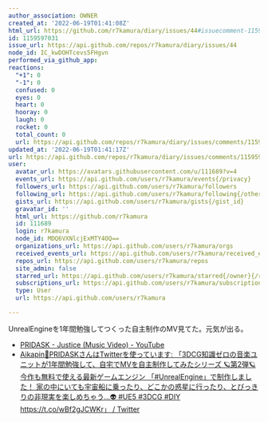 ```yaml
---
author_association: OWNER
created_at: '2022-06-19T01:41:08Z'
html_url: https://github.com/r7kamura/diary/issues/44#issuecomment-1159597031
id: 1159597031
issue_url: https://api.github.com/repos/r7kamura/diary/issues/44
node_id: IC_kwDOHTcevs5FHgvn
performed_via_github_app: 
reactions:
  "+1": 0
  "-1": 0
  confused: 0
  eyes: 0
  heart: 0
  hooray: 0
  laugh: 0
  rocket: 0
  total_count: 0
  url: https://api.github.com/repos/r7kamura/diary/issues/comments/1159597031/reactions
updated_at: '2022-06-19T01:41:17Z'
url: https://api.github.com/repos/r7kamura/diary/issues/comments/1159597031
user:
  avatar_url: https://avatars.githubusercontent.com/u/111689?v=4
  events_url: https://api.github.com/users/r7kamura/events{/privacy}
  followers_url: https://api.github.com/users/r7kamura/followers
  following_url: https://api.github.com/users/r7kamura/following{/other_user}
  gists_url: https://api.github.com/users/r7kamura/gists{/gist_id}
  gravatar_id: ''
  html_url: https://github.com/r7kamura
  id: 111689
  login: r7kamura
  node_id: MDQ6VXNlcjExMTY4OQ==
  organizations_url: https://api.github.com/users/r7kamura/orgs
  received_events_url: https://api.github.com/users/r7kamura/received_events
  repos_url: https://api.github.com/users/r7kamura/repos
  site_admin: false
  starred_url: https://api.github.com/users/r7kamura/starred{/owner}{/repo}
  subscriptions_url: https://api.github.com/users/r7kamura/subscriptions
  type: User
  url: https://api.github.com/users/r7kamura

---
```

UnrealEngineを1年間勉強してつくった自主制作のMV見てた。元気が出る。

- [PRIDASK - Justice (Music Video) - YouTube](https://www.youtube.com/watch?v=Gbi9MLD5rNc)
- [Aikapin👹PRIDASKさんはTwitterを使っています: 「3DCG知識ゼロの音楽ユニットが1年間勉強して、自宅でMVを自主制作してみたシリーズ 🪐第2弾🪐 今作も無料で使える最新ゲームエンジン 「#UnrealEngine」で制作しました！ 家の中にいても宇宙船に乗ったり、どこかの惑星に行ったり、とびっきりの非現実を楽しめちゃう...👽 #UE5 #3DCG #DIY https://t.co/wBf2gJCWKr」 / Twitter](https://twitter.com/aikapin/status/1537756658629484545)